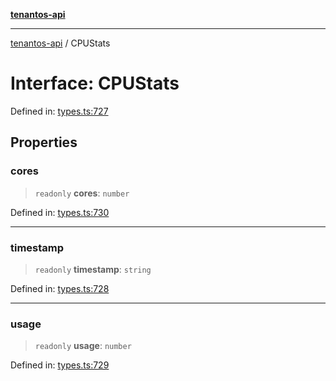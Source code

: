 [**tenantos-api**](../README.md)

***

[tenantos-api](../globals.md) / CPUStats

# Interface: CPUStats

Defined in: [types.ts:727](https://github.com/shadmanZero/tenantos-api/blob/5456fdea44f46a63455944d4982f5327cbeb3156/src/types.ts#L727)

## Properties

### cores

> `readonly` **cores**: `number`

Defined in: [types.ts:730](https://github.com/shadmanZero/tenantos-api/blob/5456fdea44f46a63455944d4982f5327cbeb3156/src/types.ts#L730)

***

### timestamp

> `readonly` **timestamp**: `string`

Defined in: [types.ts:728](https://github.com/shadmanZero/tenantos-api/blob/5456fdea44f46a63455944d4982f5327cbeb3156/src/types.ts#L728)

***

### usage

> `readonly` **usage**: `number`

Defined in: [types.ts:729](https://github.com/shadmanZero/tenantos-api/blob/5456fdea44f46a63455944d4982f5327cbeb3156/src/types.ts#L729)
